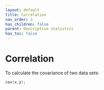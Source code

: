 ```yaml
---
layout: default
title: Correlation
nav_order: 3
has_children: false
parent: Descriptive statistics
has_toc: false
---
```

# Correlation

To calculate the covariance of two data sets:

```cpp
cov(x,y);
```




<!-- Generated with mdsplit: https://github.com/alandefreitas/mdsplit -->
